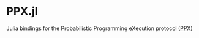 # PPX.jl

Julia bindings for the Probabilistic Programming eXecution protocol [(PPX)](https://github.com/pyprob/ppx)
